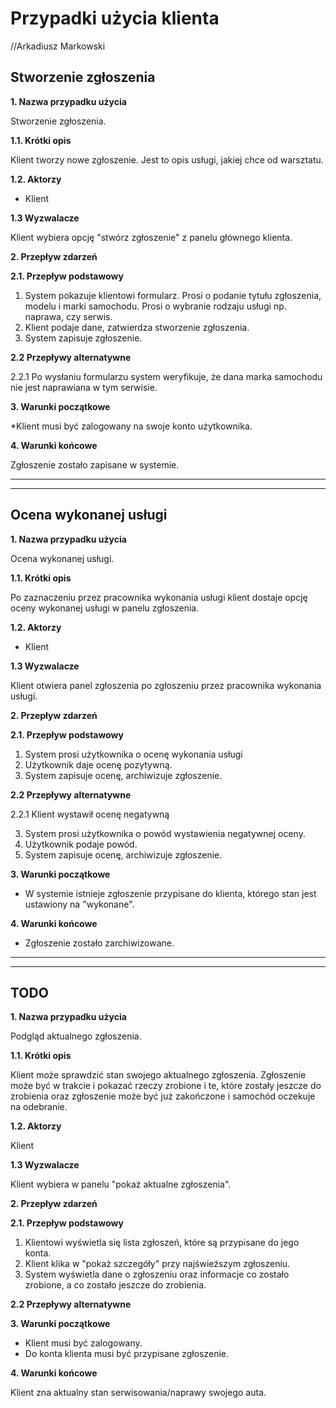 # Przypadki użycia klienta
//Arkadiusz Markowski

## Stworzenie zgłoszenia

**1. Nazwa przypadku użycia**

Stworzenie zgłoszenia.

**1.1. Krótki opis**

Klient tworzy nowe zgłoszenie. Jest to opis usługi, jakiej chce od warsztatu.

**1.2. Aktorzy**

* Klient

**1.3 Wyzwalacze**

Klient wybiera opcję "stwórz zgłoszenie" z panelu głównego klienta.

**2. Przepływ zdarzeń**

**2.1. Przepływ podstawowy**

1. System pokazuje klientowi formularz. Prosi o podanie tytułu zgłoszenia, modelu i
   marki samochodu. Prosi o wybranie rodzaju usługi np. naprawa, czy serwis.
2. Klient podaje dane, zatwierdza stworzenie zgłoszenia.
3. System zapisuje zgłoszenie.

**2.2 Przepływy alternatywne**

2.2.1 Po wysłaniu formularzu system weryfikuje, że dana marka samochodu nie jest naprawiana w tym serwisie.

**3. Warunki początkowe**

*Klient musi być zalogowany na swoje konto użytkownika.

**4. Warunki końcowe**

Zgłoszenie zostało zapisane w systemie.

---
---

## Ocena wykonanej usługi

**1. Nazwa przypadku użycia**

Ocena wykonanej usługi.

**1.1. Krótki opis**

Po zaznaczeniu przez pracownika wykonania usługi klient dostaje opcję oceny wykonanej
usługi w panelu zgłoszenia.

**1.2. Aktorzy**

* Klient

**1.3 Wyzwalacze**

Klient otwiera panel zgłoszenia po zgłoszeniu przez pracownika wykonania usługi.

**2. Przepływ zdarzeń**

**2.1. Przepływ podstawowy**

1. System prosi użytkownika o ocenę wykonania usługi
2. Użytkownik daje ocenę pozytywną.
3. System zapisuje ocenę, archiwizuje zgłoszenie.

**2.2 Przepływy alternatywne**

2.2.1 Klient wystawił ocenę negatywną

3. System prosi użytkownika o powód wystawienia negatywnej oceny.
4. Użytkownik podaje powód.
5. System zapisuje ocenę, archiwizuje zgłoszenie.

**3. Warunki początkowe**

* W systemie istnieje zgłoszenie przypisane do klienta, którego stan jest ustawiony
  na "wykonane".

**4. Warunki końcowe**

* Zgłoszenie zostało zarchiwizowane.

---
---

## TODO

**1. Nazwa przypadku użycia**

Podgląd aktualnego zgłoszenia.

**1.1. Krótki opis**

Klient może sprawdzić stan swojego aktualnego zgłoszenia. Zgłoszenie może być w
trakcie i pokazać rzeczy zrobione i te, które zostały jeszcze do zrobienia oraz
zgłoszenie może być już zakończone i samochód oczekuje na odebranie.

**1.2. Aktorzy**

Klient

**1.3 Wyzwalacze**

Klient wybiera w panelu "pokaż aktualne zgłoszenia".

**2. Przepływ zdarzeń**

**2.1. Przepływ podstawowy**

1. Klientowi wyświetla się lista zgłoszeń, które są przypisane do jego konta.
2. Klient klika w "pokaż szczegóły" przy najświeższym zgłoszeniu.
3. System wyświetla dane o zgłoszeniu oraz informacje co zostało zrobione, a co
   zostało jeszcze do zrobienia.

**2.2 Przepływy alternatywne**

**3. Warunki początkowe**

* Klient musi być zalogowany.
* Do konta klienta musi być przypisane zgłoszenie.

**4. Warunki końcowe**

Klient zna aktualny stan serwisowania/naprawy swojego auta.
